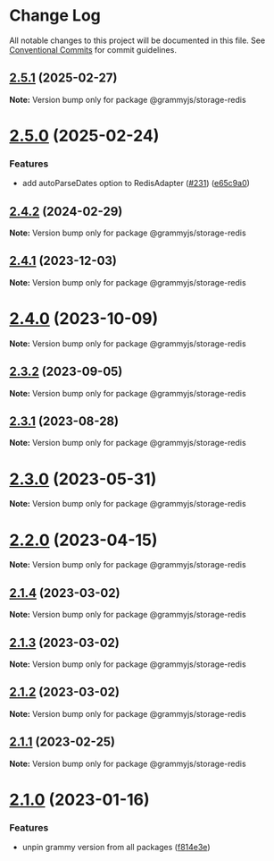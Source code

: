 # Change Log

All notable changes to this project will be documented in this file.
See [Conventional Commits](https://conventionalcommits.org) for commit guidelines.

## [2.5.1](https://github.com/grammyjs/storages/compare/v2.5.0...v2.5.1) (2025-02-27)

**Note:** Version bump only for package @grammyjs/storage-redis

# [2.5.0](https://github.com/grammyjs/storages/compare/v2.4.2...v2.5.0) (2025-02-24)

### Features

- add autoParseDates option to RedisAdapter ([#231](https://github.com/grammyjs/storages/issues/231)) ([e65c9a0](https://github.com/grammyjs/storages/commit/e65c9a0378e3125533a726f2e86d81a813cc53fb))

## [2.4.2](https://github.com/grammyjs/storages/compare/v2.4.1...v2.4.2) (2024-02-29)

**Note:** Version bump only for package @grammyjs/storage-redis

## [2.4.1](https://github.com/grammyjs/storages/compare/v2.4.0...v2.4.1) (2023-12-03)

**Note:** Version bump only for package @grammyjs/storage-redis

# [2.4.0](https://github.com/grammyjs/storages/compare/v2.3.2...v2.4.0) (2023-10-09)

**Note:** Version bump only for package @grammyjs/storage-redis

## [2.3.2](https://github.com/grammyjs/storages/compare/v2.3.1...v2.3.2) (2023-09-05)

**Note:** Version bump only for package @grammyjs/storage-redis

## [2.3.1](https://github.com/grammyjs/storages/compare/v2.3.0...v2.3.1) (2023-08-28)

**Note:** Version bump only for package @grammyjs/storage-redis

# [2.3.0](https://github.com/grammyjs/storages/compare/v2.2.0...v2.3.0) (2023-05-31)

**Note:** Version bump only for package @grammyjs/storage-redis

# [2.2.0](https://github.com/grammyjs/storages/compare/v2.1.4...v2.2.0) (2023-04-15)

**Note:** Version bump only for package @grammyjs/storage-redis

## [2.1.4](https://github.com/grammyjs/storages/compare/v2.1.3...v2.1.4) (2023-03-02)

**Note:** Version bump only for package @grammyjs/storage-redis

## [2.1.3](https://github.com/grammyjs/storages/compare/v2.1.2...v2.1.3) (2023-03-02)

**Note:** Version bump only for package @grammyjs/storage-redis

## [2.1.2](https://github.com/grammyjs/storages/compare/v2.1.1...v2.1.2) (2023-03-02)

**Note:** Version bump only for package @grammyjs/storage-redis

## [2.1.1](https://github.com/grammyjs/storages/compare/v2.1.0...v2.1.1) (2023-02-25)

**Note:** Version bump only for package @grammyjs/storage-redis

# [2.1.0](https://github.com/grammyjs/storages/compare/v2.0.2...v2.1.0) (2023-01-16)

### Features

- unpin grammy version from all packages ([f814e3e](https://github.com/grammyjs/storages/commit/f814e3e675c31e599cfaa1c93975e8dd55d23be6))
